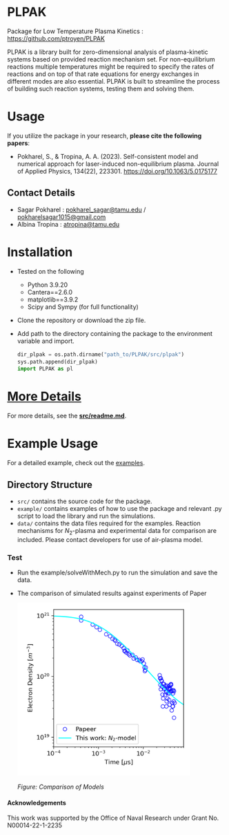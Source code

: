# PLPAK
Package for Low Temperature Plasma Kinetics : https://github.com/ptroyen/PLPAK

PLPAK is a library built for zero-dimensional analysis of plasma-kinetic systems based on provided reaction mechanism set. For non-equilibrium reactions multiple temperatures might be required to specify the rates of reactions and on top of that rate equations for energy exchanges in different modes are also essential. PLPAK is built to streamline the process of building such reaction systems, testing them and solving them.



# Usage
If you utilize the package in your research, **please cite the following papers**:
- Pokharel, S., & Tropina, A. A. (2023). Self-consistent model and numerical approach for laser-induced non-equilibrium plasma. Journal of Applied Physics, 134(22), 223301. https://doi.org/10.1063/5.0175177


## Contact Details 
* Sagar Pokharel : pokharel_sagar@tamu.edu / pokharelsagar1015@gmail.com
* Albina Tropina : atropina@tamu.edu

# Installation
- Tested on the following
    - Python 3.9.20
    - Cantera==2.6.0
    - matplotlib==3.9.2
    - Scipy and Sympy (for full functionality) 

- Clone the repository or download the zip file.
- Add path to the directory containing the package to the environment variable and import.
    ```python
    dir_plpak = os.path.dirname("path_to/PLPAK/src/plpak")
    sys.path.append(dir_plpak)
    import PLPAK as pl
    ```

# **[More Details](./src/readme.md)**
For more details, see the **[src/readme.md](./src/readme.md)**.


# Example Usage
For a detailed example, check out the [examples](./examples/readme.md).

## Directory Structure

- `src/` contains the source code for the package.
- `example/` contains examples of how to use the package and relevant .py script to load the library and run the simulations.
- `data/` contains the data files required for the examples. Reaction mechanisms for $N_2$-plasma and experimental data for comparison are included. Please contact developers for use of air-plasma model.


### Test
- Run the example/solveWithMech.py to run the simulation and save the data.
- The comparison of simulated results against experiments of Paper

    <img src="./examples/compModelsN2.png" alt="Comparison of Models" width="400"/>

    *Figure: Comparison of Models*

#### Acknowledgements
This work was supported by the Office of Naval Research under Grant No. N00014-22-1-2235
